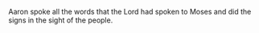 Aaron spoke all the words that the Lord had spoken to Moses and did the signs in the sight of the people.
